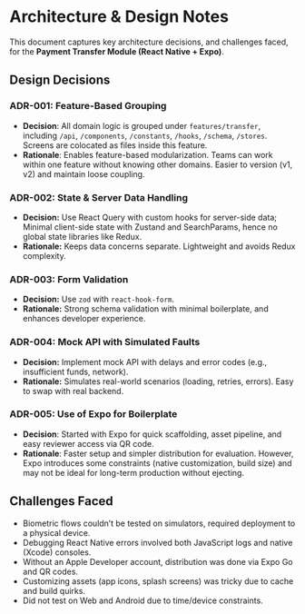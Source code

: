 # Architecture & Design Notes

This document captures key architecture decisions, and challenges faced, for the **Payment Transfer Module (React Native + Expo)**.


##  Design Decisions

### ADR-001: Feature-Based Grouping
- **Decision**: All domain logic is grouped under `features/transfer`, including `/api`, `/components`, `/constants`, `/hooks`, `/schema`, `/stores`. Screens are colocated as files inside this feature.
- **Rationale**: Enables feature-based modularization. Teams can work within one feature without knowing other domains. Easier to version (v1, v2) and maintain loose coupling.

### ADR-002: State & Server Data Handling
- **Decision:** Use React Query with custom hooks for server-side data; Minimal client-side state with Zustand and SearchParams, hence no global state libraries like Redux.
- **Rationale:** Keeps data concerns separate. Lightweight and avoids Redux complexity.

### ADR-003: Form Validation
- **Decision:** Use `zod` with `react-hook-form`.
- **Rationale:** Strong schema validation with minimal boilerplate, and enhances developer experience.

### ADR-004: Mock API with Simulated Faults
- **Decision:** Implement mock API with delays and error codes (e.g., insufficient funds, network).
- **Rationale:** Simulates real-world scenarios (loading, retries, errors). Easy to swap with real backend.

### ADR-005: Use of Expo for Boilerplate
- **Decision**: Started with Expo for quick scaffolding, asset pipeline, and easy reviewer access via QR code.
- **Rationale**: Faster setup and simpler distribution for evaluation. However, Expo introduces some constraints (native customization, build size) and may not be ideal for long-term production without ejecting.


##  Challenges Faced
- Biometric flows couldn’t be tested on simulators, required deployment to a physical device.
- Debugging React Native errors involved both JavaScript logs and native (Xcode) consoles.
- Without an Apple Developer account, distribution was done via Expo Go and QR codes.
- Customizing assets (app icons, splash screens) was tricky due to cache and build quirks.
- Did not test on Web and Android due to time/device constraints.
